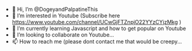 - 👋 Hi, I’m @DogeyandPalpatineThis
- 👀 I’m interested in Youtube (Subscribe here https://www.youtube.com/channel/UCwGjFTZnpjO22YYzCYjzMkg )
- 🌱 I’m currently learning Javascript and how to get popular on Youtube
- 💞️ I’m looking to collaborate on Youtube...
- 📫 How to reach me (please dont contact me that would be creepy...

<!---
DogeyandPalpatineThis/DogeyandPalpatineThis is a ✨ special ✨ repository because its `README.md` (this file) appears on your GitHub profile.
You can click the Preview link to take a look at your changes.
--->
